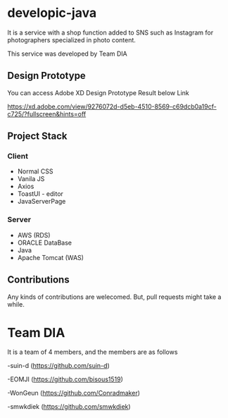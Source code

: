 # developic-java
[logo]: https://thumb1.photo.cloud.naver.com/3472438072930333736?type=m1280_1280_2&nocache=0849011611 "DEVELOPIC."

It is a service with a shop function added to SNS such as Instagram for photographers specialized in photo content.

This service was developed by Team DIA

## Design Prototype

 You can access Adobe XD Design Prototype Result below Link
 
https://xd.adobe.com/view/9276072d-d5eb-4510-8569-c69dcb0a19cf-c725/?fullscreen&hints=off



## Project Stack

### Client
- Normal CSS
- Vanila JS
- Axios
- ToastUI - editor
- JavaServerPage

### Server
- AWS (RDS)
- ORACLE DataBase
- Java
- Apache Tomcat (WAS)



## Contributions

Any kinds of contributions are welecomed. But, pull requests might take a while.

# Team DIA

It is a team of 4 members, and the members are as follows

-suin-d (https://github.com/suin-d)

-EOMJI (https://github.com/bisous1519)

-WonGeun (https://github.com/Conradmaker)

-smwkdiek (https://github.com/smwkdiek)
